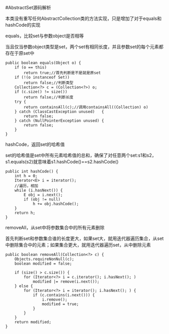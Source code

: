 #AbstractSet源码解析

本类没有重写任何AbstractCollection类的方法实现，只是增加了对于equals和hashCode的实现

equals，比较set与参数object是否相等

当且仅当参数object类型是set，两个set有相同长度，并且参数set的每个元素都存在于原set中
    
    public boolean equals(Object o) {
        if (o == this)
            return true;//首先判断是不是就是原set
        if (!(o instanceof Set))
            return false;//判断类型
        Collection<?> c = (Collection<?>) o;
        if (c.size() != size())
            return false;//判断长度
        try {
            return containsAll(c);//调用containsAll((Collection) o)
        } catch (ClassCastException unused)   {
            return false;
        } catch (NullPointerException unused) {
            return false;
        }
    }

hashCode，返回set的哈希值

set的哈希值是set中所有元素哈希值的总和，确保了对任意两个set:s1和s2，s1.equals(s2)就意味着s1.hashCode()==s2.hashCode()

    public int hashCode() {
        int h = 0;
        Iterator<E> i = iterator();
        //遍历，相加
        while (i.hasNext()) {
            E obj = i.next();
            if (obj != null)
                h += obj.hashCode();
        }
        return h;
    }

removeAll，从set中将参数集合中的所有元素删除

首先判断set和参数集合谁的长度更大，如果set大，就用迭代器遍历集合，从set中删除集合中的元素；如果集合更大，就用迭代器遍历set，从中删除元素

    public boolean removeAll(Collection<?> c) {
        Objects.requireNonNull(c);
        boolean modified = false;

        if (size() > c.size()) {
            for (Iterator<?> i = c.iterator(); i.hasNext(); )
                modified |= remove(i.next());
        } else {
            for (Iterator<?> i = iterator(); i.hasNext(); ) {
                if (c.contains(i.next())) {
                    i.remove();
                    modified = true;
                }
            }
        }
        return modified;
    }




              